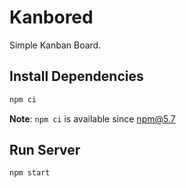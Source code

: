 # Kanbored

Simple Kanban Board.

## Install Dependencies

```sh
npm ci
```

**Note**: `npm ci` is available since npm@5.7

## Run Server

```sh
npm start
```
